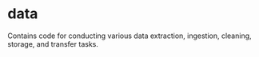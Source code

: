 # data
Contains code for conducting various data extraction, ingestion, cleaning, storage, and transfer tasks.
